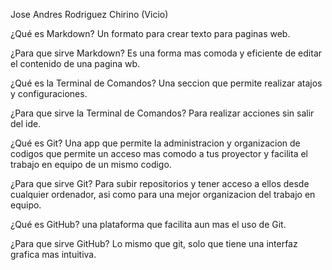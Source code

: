 Jose Andres Rodriguez Chirino (Vicio)

¿Qué es Markdown?
Un formato para crear texto para paginas web.

¿Para que sirve Markdown?
Es una forma mas comoda y eficiente de editar el contenido de una pagina wb.

¿Qué es la Terminal de Comandos?
Una seccion que permite realizar atajos y configuraciones.

¿Para que sirve la Terminal de Comandos?
Para realizar acciones sin salir del ide.

¿Qué es Git?
Una app que permite la administracion y organizacion de codigos que permite un acceso mas comodo a tus proyector y facilita el trabajo en equipo de un mismo codigo.

¿Para que sirve Git?
Para subir repositorios y tener acceso a ellos desde cualquier ordenador, asi como para una mejor organizacion del trabajo en equipo.

¿Qué es GitHub?
una plataforma que facilita aun mas el uso de Git.

¿Para que sirve GitHub?
Lo mismo que git, solo que tiene una interfaz grafica mas intuitiva.